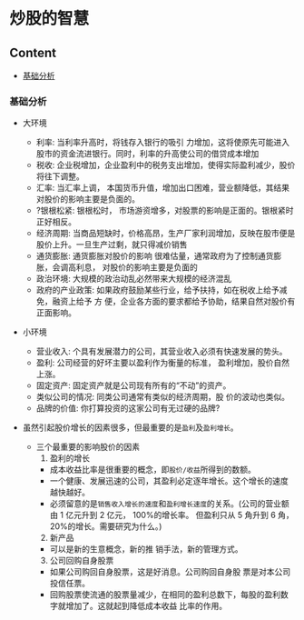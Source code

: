 # 炒股的智慧
## Content
- [基础分析](#基础分析)

### 基础分析
- 大环境
  - 利率: 当利率升高时，将钱存入银行的吸引 力增加，这将使原先可能进入股市的资金流进银行。同时，利率的升高使公司的借贷成本增加
  - 税收: 企业税增加，企业盈利中的税务支出增加，使得实际盈利减少，股价将往下调整。
  - 汇率: 当汇率上调， 本国货币升值，增加出口困难，营业额降低，其结果对股价的影响主要是负面的。
  - ?银根松紧: 银根松时， 市场游资增多，对股票的影响是正面的。银根紧时正好相反。
  - 经济周期: 当商品短缺时，价格高昂，生产厂家利润增加，反映在股市便是股价上升。一旦生产过剩，就只得减价销售
  - 通货膨胀: 通货膨胀对股价的影响 很难估量，通常政府为了控制通货膨胀，会调高利息， 对股价的影响主要是负面的
  - 政治环境: 大规模的政治动乱必然带来大规模的经济混乱
  - 政府的产业政策: 如果政府鼓励某些行业，给予扶持，如在税收上给予减免，融资上给予 方 便，企业各方面的要求都给予协助，结果自然对股价有正面影响。
  
- 小环境
  - 营业收入: 个具有发展潜力的公司，其营业收入必须有快速发展的势头。
  - 盈利: 公司经营的好坏主要以盈利作为衡量的标准， 盈利增加，股价自然 上涨。
  - 固定资产: 固定资产就是公司现有所有的“不动”的资产。
  - 类似公司的情况: 同类公司通常有类似的经济周期，股 价的波动也类似。
  - 品牌的价值: 你打算投资的这家公司有无过硬的品牌?
  
- 虽然引起股价增长的因素很多，但最重要的是`盈利`及`盈利增长`。
  - 三个最重要的影响股价的因素
    1. 盈利的增长
      - 成本收益比率是很重要的概念，即`股价/收益`所得到的数额。
      - 一个健康、发展迅速的公司，其盈利必定逐年增长。这个增长的速度越快越好。
      - 必须留意的是`销售收入增长的速度`和`盈利增长速度`的关系。(公司的营业额由 1 亿元升到 2 亿元， 100%的增长率。
        但盈利只从 5 角升到 6 角，20%的增长。需要研究为什么。)
    2. 新产品
      - 可以是新的生意概念，新的推 销手法，新的管理方式。
    3. 公司回购自身股票
      - 如果公司购回自身股票，这是好消息。公司购回自身股 票是对本公司投信任票。
      - 回购股票使流通的股票量减少，在相同的盈利总数下，每股的盈利数字就增加了。这就起到降低成本收益 比率的作用。
